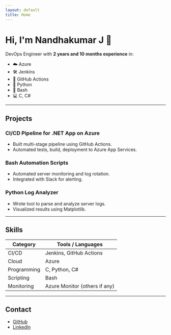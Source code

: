 ```yaml
---
layout: default
title: Home
---
```


# Hi, I'm Nandhakumar J 👋

DevOps Engineer with **2 years and 10 months experience** in:

- ☁️ Azure
- 🛠️ Jenkins
- 🔄 GitHub Actions
- 🐍 Python
- 🐚 Bash
- 💻 C, C#

---

## Projects

### CI/CD Pipeline for .NET App on Azure
- Built multi-stage pipeline using GitHub Actions.
- Automated tests, build, deployment to Azure App Services.

### Bash Automation Scripts
- Automated server monitoring and log rotation.
- Integrated with Slack for alerting.

### Python Log Analyzer
- Wrote tool to parse and analyze server logs.
- Visualized results using Matplotlib.

---

## Skills

| Category        | Tools / Languages |
|-----------------|-------------------|
| CI/CD           | Jenkins, GitHub Actions |
| Cloud           | Azure |
| Programming     | C, Python, C# |
| Scripting       | Bash |
| Monitoring      | Azure Monitor (others if any) |

---

## Contact

- [GitHub](https://github.com/yourusername)
- [LinkedIn](https://www.linkedin.com/in/yourlinkedin)

